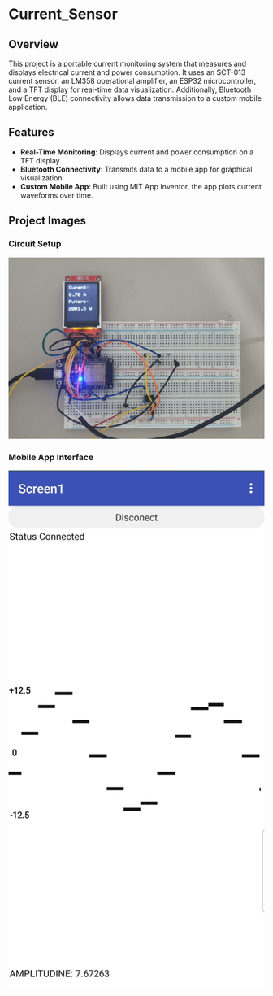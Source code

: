 # Current_Sensor

## Overview
This project is a portable current monitoring system that measures and displays electrical current and power consumption. It uses an SCT-013 current sensor, an LM358 operational amplifier, an ESP32 microcontroller, and a TFT display for real-time data visualization. Additionally, Bluetooth Low Energy (BLE) connectivity allows data transmission to a custom mobile application.

## Features
- **Real-Time Monitoring**: Displays current and power consumption on a TFT display.
- **Bluetooth Connectivity**: Transmits data to a mobile app for graphical visualization.
- **Custom Mobile App**: Built using MIT App Inventor, the app plots current waveforms over time.

## Project Images
### Circuit Setup
![Circuit Setup](assets/Breadboard.jpg)
### Mobile App Interface
![Mobile App](assets/Graph.jpg)
